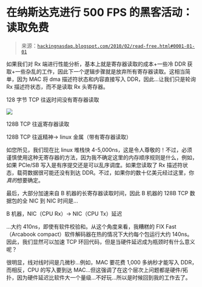 <!--yml

类别：未分类

date: 2024-05-13 00:05:20

-->

# 在纳斯达克进行 500 FPS 的黑客活动：读取免费

> 来源：[`hackingnasdaq.blogspot.com/2010/02/read-free.html#0001-01-01`](http://hackingnasdaq.blogspot.com/2010/02/read-free.html#0001-01-01)

如果我们对 Rx 端进行性能分析，基本上就是寄存器读取的成本+一些冷 DDR 获取+一些杂乱的工作，因此下一个逻辑步骤就是放弃所有寄存器读取。这相当简单，因为 MAC 将 dma 描述符状态和内容直接写入 DDR，因此...让我们只是轮询 Rx 描述符状态，而不是读取 Rx 头寄存器。

128 字节 TCP 往返时间没有寄存器读取

![](https://blogger.googleusercontent.com/img/b/R29vZ2xl/AVvXsEhUFOVl2tACzkD5I_Z1A6JHXPkkxA8zKRBRrpsOqi8xuDNTTxx-ZPGxXaUcszvqIb86QGBXE0Mxe2y7Ic_a6A5_fL_rraRnr35Ufm582zewNXBGTaKE1N8LEroU8hWNJ6CKZj6Ruh-uKQ/s1600-h/round_tcp_metal.png)

128B TCP 往返寄存器读取

128B TCP 往返精神-> linux 金属（带有寄存器读取）

如您所见，我们现在比 linux 堆栈快 4-5,000ns，这是令人尊敬的！不过，必须谨慎使用这种无寄存器的方法，因为我不确定这里的内存顺序规则是什么，例如，如果 PCIe/SB 写入是有序提交还是可以乱序调度。如果您读取了 Rx 描述符状态，载荷数据很可能还没有到达 DDR。不过，如果你的数十亿美元经过这里，你*真的*想要确定。

最后，大部分加速来自 B 机器的长寄存器读取时间，因此 B 机器的 128B TCP 数据包的全 NIC 到 NIC 时间是...

B 机器，NIC（CPU Rx）-> NIC（CPU Tx）延迟

...大约 410ns，即使有软件校验和。从这个角度来看，我糟糕的 FIX Fast（Arcabook compact）软件解码器在热的情况下大约每个包运行大约 140ns。因此，我们显然可以加速 TCP 环回代码，但是当硬件延迟成为瓶颈时有什么意义呢？

很明显，线对线时间是几微秒...例如，MAC 要花费 1,000 多纳秒才能写入 DDR，而相反，CPU 的写入要到达 MAC...但这强调了在这个层次上问题都是硬件/拓扑，因为硬件延迟比软件大一个量级...不好玩...所以是时候回到我的工作去了。
